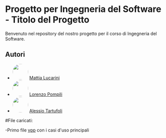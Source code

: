 # Progetto per Ingegneria del Software - Titolo del Progetto

Benvenuto nel repository del nostro progetto per il corso di Ingegneria del Software.

## Autori

- <img src="https://github.com/mattia-lucarini.png" width="50" height="50" style="border-radius: 50%;"> [Mattia Lucarini](https://github.com/mattia-lucarini)
- <img src="https://github.com/lorenzo-pompili.png" width="50" height="50" style="border-radius: 50%;"> [Lorenzo Pompili](https://github.com/lorenzo-pompili)
- <img src="https://github.com/aleturtle.png" width="50" height="50" style="border-radius: 50%;"> [Alessio Tartufoli](https://github.com/aleturtle)


#File caricati:

-Primo file [vpp](https://github.com/lollounicam/IDSproject/blob/main/IDS%20PROGETTO%202023.vpp) con i casi d'uso principali
